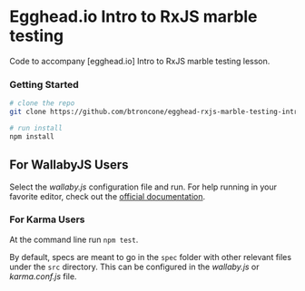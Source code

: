 # Egghead.io Intro to RxJS marble testing

Code to accompany [egghead.io] Intro to RxJS marble testing lesson.

### Getting Started

```bash
# clone the repo
git clone https://github.com/btroncone/egghead-rxjs-marble-testing-intro.git

# run install
npm install
```
## For WallabyJS Users
Select the *wallaby.js* configuration file and run. For help running in your favorite editor,
check out the [official documentation](https://wallabyjs.com/docs/index.html).

### For Karma Users
At the command line run `npm test`.


By default, specs are meant to go in the `spec` folder with other relevant files under the `src` directory.
This can be configured in the *wallaby.js* or *karma.conf.js* file.